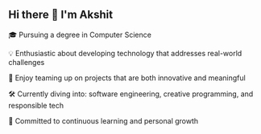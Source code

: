 ## Hi there 👋 I'm Akshit
🎓 Pursuing a degree in Computer Science 

💡 Enthusiastic about developing technology that addresses real-world challenges

🤝 Enjoy teaming up on projects that are both innovative and meaningful

🛠️ Currently diving into: software engineering, creative programming, and responsible tech

🌱 Committed to continuous learning and personal growth
<!--
**Akshit232-dev/Akshit232-dev** is a ✨ _special_ ✨ repository because its `README.md` (this file) appears on your GitHub profile.
🎓 Pursuing a degree in Computer Science
💡 Enthusiastic about developing technology that addresses real-world challenges
🤝 Enjoy teaming up on projects that are both innovative and meaningful
🛠️ Currently diving into: software engineering, creative programming, and responsible tech
🌱 Committed to continuous learning and personal growth
Here are some ideas to get you started:

- 🔭 I’m currently working on ...
- 🌱 I’m currently learning ...
- 👯 I’m looking to collaborate on ...
- 🤔 I’m looking for help with ...
- 💬 Ask me about ...
- 📫 How to reach me: ...
- 😄 Pronouns: ...
- ⚡ Fun fact: ...
-->
